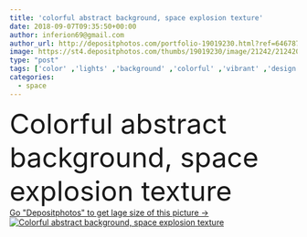 ```yaml
---
title: 'colorful abstract background, space explosion texture'
date: 2018-09-07T09:35:50+00:00
author: inferion69@gmail.com
author_url: http://depositphotos.com/portfolio-19019230.html?ref=64678756
image: https://st4.depositphotos.com/thumbs/19019230/image/21242/212420164/api_thumb_450.jpg?forcejpeg=true
type: "post"
tags: ['color' ,'lights' ,'background' ,'colorful' ,'vibrant' ,'design' ,'space' ,'beautiful' ,'bright' ,'art' ,'abstract' ,'texture' ,'vivid' ,'pattern' ,'style' ,'square' ,'banner' ,'modern' ,'rainbow' ,'backdrop' ,'effect' ,'digital' ,'wallpaper' ,'material' ,'textured' ,'template' ,'trendy' ,'blurred' ,'contemporary' ,'poster' ,'minimalism' ,'cosmic' ,'minimal' ,'minimalistic' ,'copy space' ,'space explosion' ]
categories: 
  - space
---
```

<div aling="center">
            <font size="60"> Colorful abstract background, space explosion texture</font>   
</div>
<div>
    <a href='https://depositphotos.com/212420164/stock-photo-colorful-abstract-background-space-explosion.html?ref=64678756' target=_blank > Go "Depositphotos" to get lage size of this picture ->
        <img href='https://depositphotos.com/212420164/stock-photo-colorful-abstract-background-space-explosion.html?ref=64678756' src='https://st4.depositphotos.com/19019230/21242/i/950/depositphotos_212420164-stock-photo-colorful-abstract-background-space-explosion.jpg?forcejpeg=true' alt='Colorful abstract background, space explosion texture' >
    </a>
</div>
